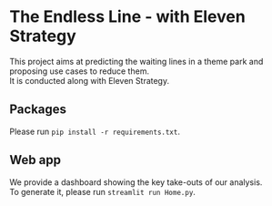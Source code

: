# The Endless Line  -  with Eleven Strategy  
  
This project aims at predicting the waiting lines in a theme park and proposing use cases to reduce them.  
It is conducted along with Eleven Strategy.  
  
## Packages  
Please run `pip install -r requirements.txt`.  
  
## Web app
We provide a dashboard showing the key take-outs of our analysis.  
To generate it, please run `streamlit run Home.py`.
